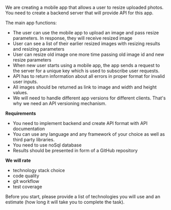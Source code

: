 We are creating a mobile app that allows a user to resize uploaded photos. You need to create a backend server that will provide API for this app.

The main app functions:

- The user can use the mobile app to upload an image and pass resize parameters. In response, they will receive resized image
- User can see a list of their earlier resized images with resizing results and resizing parameters
- User can resize old image one more time passing old image id and new resize parameters
- When new user starts using a mobile app, the app sends a request to the server for a unique key which is used to subscribe user requests.
- API has to return information about all errors in proper format for invalid user inputs.
- All images should be returned as link to image and width and height values.
- We will need to handle different app versions for different clients. That&#39;s why we need an API versioning mechanism.

**Requirements**

- You need to implement backend and create API format with API documentation
- You can use any language and any framework of your choice as well as third party libraries.
- You need to use noSql database
- Results should be presented in form of a GitHub repository

**We will rate**

- technology stack choice
- code quality
- git workflow
- test coverage

Before you start, please provide a list of technologies you will use and an estimate (how long it will take you to complete the task).
